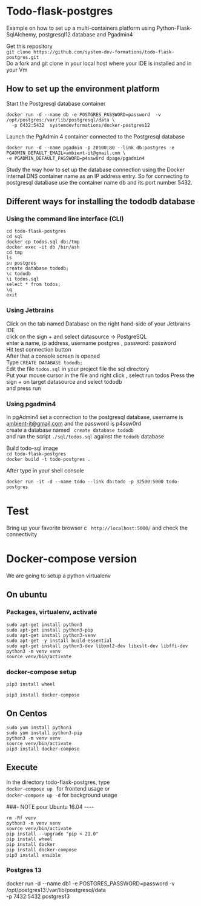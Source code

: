 # Todo-flask-postgres
Example on how to set up a multi-containers platform using Python-Flask-SqlAlchemy, postgresql12 database 
and Pgadmin4

Get this repository  
```git clone https://github.com/system-dev-formations/todo-flask-postgres.git```  
Do a fork and git clone in your local host where your IDE is installed and in your Vm

## How to set up the environment platform
Start the Postgresql database container   
```shell script
docker run -d --name db -e POSTGRES_PASSWORD=password  -v /opt/postgres:/var/lib/postgresql/data \
  -p 6432:5432  systemdevformations/docker-postgres12
```
Launch the PgAdmin 4 container connected to the Postgresql database
```shell script
docker run -d --name pgadmin -p 20100:80 --link db:postgres -e PGADMIN_DEFAULT_EMAIL=ambient-it@gmail.com \
-e PGADMIN_DEFAULT_PASSWORD=p4ssw0rd dpage/pgadmin4
```
Study the way how to set up the database connection using the Docker internal DNS container name 
as an IP address entry. So for connecting to postgresql database use the container name db and its port number 5432.

## Different ways for installing the tododb database

### Using the command line interface (CLI)
```shell
cd todo-flask-postgres
cd sql
docker cp todos.sql db:/tmp
docker exec -it db /bin/ash
cd tmp
ls 
su postgres
create database tododb;
\c tododb
\i todos.sql
select * from todos;
\q 
exit
```

### Using Jetbrains
Click on the tab named Database on the right hand-side of your Jetbrains IDE    
click on the sign + and select datasource -> PostgreSQL  
enter a name, ip address, username postgres , password: password     
Hit test connection button  
After that a console screen is opened  
Type ```CREATE DATABASE tododb;```  
Edit the file ```todos.sql``` in your project file the sql directory   
Put your mouse cursor in the file and right click , select run todos
Press the sign + on target datasource and select tododb    
and press run   


### Using pgadmin4
In pgAdmin4  set a connection to the postgresql database, username is ambient-it@gmail.com and the password is
p4ssw0rd   
create a database named ``` create database tododb```      
and run the script ```./sql/todos.sql```  against the ```tododb``` database

  
Build todo-sql image  
```cd todo-flask-postgres```  
```docker build -t todo-postgres . ```  
  
After type in your shell console  
```code 
docker run -it -d --name todo --link db:todo -p 32500:5000 todo-postgres
```

# Test
Bring up your favorite browser   c
``` http://localhost:5000/```
and check the connectivity

# Docker-compose version 
We are going to setup a python virtualenv 
## On ubuntu
### Packages, virtualenv, activate  
```code
sudo apt-get install python3
sudo apt-get install python3-pip
sudo apt-get install python3-venv
sudo apt-get -y install build-essential
sudo apt-get install python3-dev libxml2-dev libxslt-dev libffi-dev
python3 -m venv venv
source venv/bin/activate
```
### docker-compose setup
```code 
pip3 install wheel

pip3 install docker-compose
```
## On Centos
```shell
sudo yum install python3
sudo yum install python3-pip
python3 -m venv venv
source venv/bin/activate
pip3 install docker-compose
```
## Execute
In the directory todo-flask-postgres, type   
```docker-compose up ```   for frontend usage
or  
```docker-compose up -d```   for background usage


###- NOTE pour Ubuntu 16.04 ----
```shell
rm -Rf venv
python3 -m venv venv
source venv/bin/activate
pip install --upgrade "pip < 21.0"
pip install wheel
pip install docker
pip install docker-compose
pip3 install ansible

```

### Postgres 13
docker run -d --name db1 -e POSTGRES_PASSWORD=password  -v /opt/postgres13:/var/lib/postgresql/data \
-p 7432:5432  postgres13